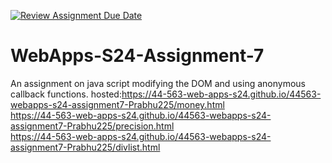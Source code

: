 [![Review Assignment Due Date](https://classroom.github.com/assets/deadline-readme-button-24ddc0f5d75046c5622901739e7c5dd533143b0c8e959d652212380cedb1ea36.svg)](https://classroom.github.com/a/cdqffI9o)
# WebApps-S24-Assignment-7
An assignment on java script modifying the DOM and using anonymous callback functions.
hosted:https://44-563-web-apps-s24.github.io/44563-webapps-s24-assignment7-Prabhu225/money.html <br>
       https://44-563-web-apps-s24.github.io/44563-webapps-s24-assignment7-Prabhu225/precision.html <br>
       https://44-563-web-apps-s24.github.io/44563-webapps-s24-assignment7-Prabhu225/divlist.html <br>
       